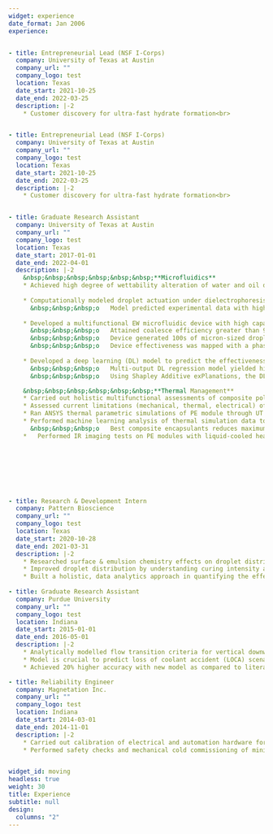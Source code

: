 ```yaml
---
widget: experience
date_format: Jan 2006
experience:


- title: Entrepreneurial Lead (NSF I-Corps)
  company: University of Texas at Austin
  company_url: ""
  company_logo: test
  location: Texas
  date_start: 2021-10-25
  date_end: 2022-03-25
  description: |-2
    * Customer discovery for ultra-fast hydrate formation<br>


- title: Entrepreneurial Lead (NSF I-Corps)
  company: University of Texas at Austin
  company_url: ""
  company_logo: test
  location: Texas
  date_start: 2021-10-25
  date_end: 2022-03-25
  description: |-2
    * Customer discovery for ultra-fast hydrate formation<br>


- title: Graduate Research Assistant
  company: University of Texas at Austin
  company_url: ""
  company_logo: test
  location: Texas
  date_start: 2017-01-01
  date_end: 2022-04-01
  description: |-2
    &nbsp;&nbsp;&nbsp;&nbsp;&nbsp;&nbsp;**Microfluidics**
    * Achieved high degree of wettability alteration of water and oil droplets via surface engineering, surfactants & electrowetting (EW) <br>
      
    * Computationally modeled droplet actuation under dielectrophoresis (DEP) <br>
      &nbsp;&nbsp;&nbsp;o	Model predicted experimental data with high accuracy (> 95%) based on electrohydrodynamic physics
      
    * Developed a multifunctional EW microfluidic device with high capability in droplet coalescence & generation <br>
      &nbsp;&nbsp;&nbsp;o	Attained coalesce efficiency greater than 95%<br>
      &nbsp;&nbsp;&nbsp;o	Device generated 100s of micron-sized droplets per second<br>
      &nbsp;&nbsp;&nbsp;o	Device effectiveness was mapped with a phase diagram with physics-based interpretability<br>
    
    * Developed a deep learning (DL) model to predict the effectiveness of microfluidic devices, which could reduce the costs of evaluating potential designs <br>
      &nbsp;&nbsp;&nbsp;o	Multi-output DL regression model yielded high prediction accuracy <br>
      &nbsp;&nbsp;&nbsp;o	Using Shapley Additive exPlanations, the DL model retained a high degree of physics-based interpretability <br><br>

    &nbsp;&nbsp;&nbsp;&nbsp;&nbsp;&nbsp;**Thermal Management**
    * Carried out holistic multifunctional assessments of composite polymeric encapsulants for power electronics (PE) modules <br>
    * Assessed current limitations (mechanical, thermal, electrical) of nanocomposites on PE modules
    * Ran ANSYS thermal parametric simulations of PE module through UT Austin’s supercomputer 
    * Performed machine learning analysis of thermal simulation data to study effect of nanocomposite encapsulants        
      &nbsp;&nbsp;&nbsp;o	Best composite encapsulants reduces maximum junction temperatures by 7.4 C (steady state) and 8.9 C (transient)
    *	Performed IR imaging tests on PE modules with liquid-cooled heatsink<br>


      





- title: Research & Development Intern
  company: Pattern Bioscience
  company_url: ""
  company_logo: test
  location: Texas
  date_start: 2020-10-28
  date_end: 2021-03-31
  description: |-2     
    * Researched surface & emulsion chemistry effects on droplet distribution in microchannel cells
    * Improved droplet distribution by understanding curing intensity and thermal effects
    * Built a holistic, data analytics approach in quantifying the effects of surfactants on droplet emulsion stability   
  
- title: Graduate Research Assistant
  company: Purdue University
  company_url: ""
  company_logo: test
  location: Indiana
  date_start: 2015-01-01
  date_end: 2016-05-01
  description: |-2
    * Analytically modelled flow transition criteria for vertical downward two-phase flow
    * Model is crucial to predict loss of coolant accident (LOCA) scenarios in high pressure nuclear power plants
    * Achieved 20% higher accuracy with new model as compared to literature    

- title: Reliability Engineer
  company: Magnetation Inc.
  company_url: ""
  company_logo: test
  location: Indiana
  date_start: 2014-03-01
  date_end: 2014-11-01
  description: |-2
    * Carried out calibration of electrical and automation hardware for a mining plant start-up
    * Performed safety checks and mechanical cold commissioning of mining plant


widget_id: moving
headless: true
weight: 30
title: Experience
subtitle: null
design:
  columns: "2"
---
```

